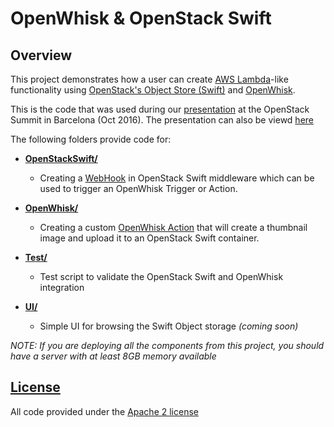 # OpenWhisk & OpenStack Swift

## Overview
This project demonstrates how a user can create [AWS Lambda](http://docs.aws.amazon.com/lambda/latest/dg/welcome.html)-like functionality using [OpenStack's Object Store (Swift)](http://docs.openstack.org/developer/swift/) and [OpenWhisk](https://developer.ibm.com/openwhisk/).

This is the code that was used during our [presentation](https://www.openstack.org/summit/barcelona-2016/summit-schedule/events/15090/enabling-aws-s3-lambda-like-functionality-with-openstack-swift-and-openwhisk) at the OpenStack Summit in Barcelona (Oct 2016). The presentation can also be viewd [here](https://www.youtube.com/watch?v=gv4M3vqHrGU)

The following folders provide code for:
- **[OpenStackSwift/](./OpenStackSwift/)**
    - Creating a [WebHook](https://en.wikipedia.org/wiki/Webhook) in OpenStack Swift middleware which can be used to trigger an OpenWhisk Trigger or Action.

- **[OpenWhisk/](./OpenWhisk/)**
    - Creating a custom [OpenWhisk Action](https://github.com/openwhisk/openwhisk/blob/master/docs/reference.md#action-semantics) that will create a thumbnail image and upload it to an OpenStack Swift container.

- **[Test/](./Test/)**
    - Test script to validate the OpenStack Swift and OpenWhisk integration

- **[UI/]()**
    - Simple UI for browsing the Swift Object storage *(coming soon)*

*NOTE: If you are deploying all the components from this project, you should have a server with at least 8GB memory available*

## [License](./license.txt)
All code provided under the [Apache 2 license](./license.txt)
